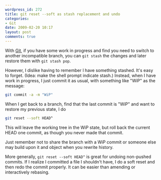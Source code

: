 ```yaml
---
wordpress_id: 272
title: git reset --soft as stash replacement and undo
categories:
- Git
date: 2009-02-20 10:17
layout: post
comments: true
---
```

With <a href="http://git-scm.com/">Git</a>, if you have some work in progress and find you need to switch to another incompatible branch, you can <code>git stash</code> the changes and later restore them with <code>git stash pop</code>.

However, I dislike having to remember I have something stashed. It's easy to forget. (Idea: make the shell prompt indicate stash.) Instead, when I have work in progress, I just commit it as usual, with something like "WiP" as the message:

``` bash
git commit -a -m "WiP"
```

When I get back to a branch, find that the last commit is "WiP" and want to restore my previous state, I do

``` bash
git reset --soft HEAD^
```
This will leave the working tree in the WiP state, but roll back the current HEAD one commit, as though you never made that commit.

Just remember not to share the branch with a WiP commit or someone else may build upon it and object when you rewrite history.

More generally, <code>git reset --soft HEAD^</code> is great for undoing non-pushed commits. If I realize I committed a file I shouldn't have, I do a soft reset and then redo the commit properly. It can be easier than amending or interactively rebasing.
